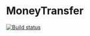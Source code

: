 # MoneyTransfer
[![Build status](https://ci.appveyor.com/api/projects/status/48cpkt9fp5mcm2qa?svg=true)](https://ci.appveyor.com/project/YuriKopshev/moneytransfer)
